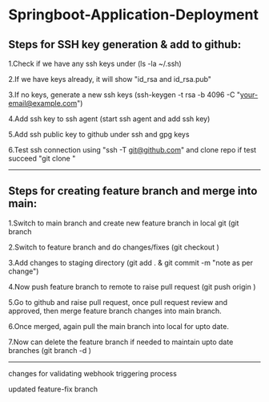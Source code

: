 # Springboot-Application-Deployment

Steps for SSH key generation & add to github:
---------------------------------------------

1.Check if we have any ssh keys under (ls -la ~/.ssh)


2.If we have keys already, it will show "id_rsa and id_rsa.pub"


3.If no keys, generate a new ssh keys (ssh-keygen -t rsa -b 4096 -C "your-email@example.com")


4.Add ssh key to ssh agent (start ssh agent and add ssh key)


5.Add ssh public key to github under ssh and gpg keys


6.Test ssh connection using "ssh -T git@github.com" and clone repo if test succeed "git clone <SSH-URL>"

---------------------------------------------------------------------------------------------------------

Steps for creating feature branch and merge into main:
------------------------------------------------------

1.Switch to main branch and create new feature branch in local git (git branch <branch-name>


2.Switch to feature branch and do changes/fixes (git checkout <feature branch name>)


3.Add changes to staging directory (git add . & git commit -m "note as per change")


4.Now push feature branch to remote to raise pull request (git push origin <feature branch name>)


5.Go to github and raise pull request, once pull request review and approved, then merge feature branch changes into main branch.


6.Once merged, again pull the main branch into local for upto date.


7.Now can delete the feature branch if needed to maintain upto date branches (git branch -d <feature branch name>)

---------------------------------------------------------------------------------------------------------

changes for validating webhook triggering process

updated feature-fix branch


